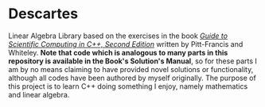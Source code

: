 # Descartes
Linear Algebra Library based on the exercises in the book [*Guide to Scientific Computing in C++, Second Edition*](https://link.springer.com/book/10.1007/978-3-319-73132-2) written by Pitt-Francis and Whiteley. **Note that code which is analogous to many parts in this repository is available in the Book's Solution's Manual**, so for these parts I am by no means claiming to have provided novel solutions or functionality, although all codes have been authored by myself originally. The purpose of this project is to learn C++ doing something I enjoy, namely mathematics and linear algebra.
